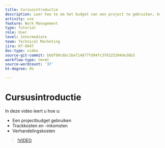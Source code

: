 ```yaml
---
title: Cursusintroductie
description: Leer hoe te om het budget van een project te gebruiken, kosten en opbrengst te volgen, en uitgaven in  [!DNL  Workfront] te behandelen.
activity: use
feature: Work Management
type: Tutorial
role: User
level: Intermediate
team: Technical Marketing
jira: KT-8947
doc-type: video
source-git-commit: bbdf99c6bc1be714077fd94fc3f8325394de36b3
workflow-type: tm+mt
source-wordcount: '37'
ht-degree: 0%

---
```


# Cursusintroductie

In deze video leert u hoe u:

* Een projectbudget gebruiken
* Trackkosten en -inkomsten
* Verhandelingskosten

>[!VIDEO](https://video.tv.adobe.com/v/335207/?quality=12&learn=on&enablevpops=1)
